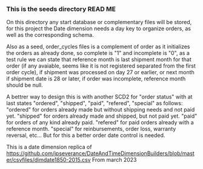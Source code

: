 ### This is the seeds directory READ ME

 On this directory any start database or complementary files will be stored, 
for this project the Date dimension needs a day key to organize orders, as well 
as the corresponding schema.

 Also as a seed, order_cycles files is a complement of order as it initializes
the orders as already done, so complete is "1" and incomplete is "0", as
a test rule we can state that reference month is last shipment month for that
order (if any avaiable, seems like it is not registered separated from the
first order cycle), if shipment was processed on day 27 or earlier, or next 
month if shipment date is 28 or later, if order was incomplete, reference
month should be null.

 A bettrer way to design this is with another SCD2 for "order status" with at 
last states "ordered", "shipped", "paid", "refered", "special" as follows:
"ordered" for orders already made but without shipping needs and not paid yet.
"shipped" for orders already made and shipped, but not paid yet.
"paid" for orders of any kind already paid.
"refered" for paid orders already with a reference month.
"special" for reinbursements, order loss, warranty reversal, etc...
 But for this a better order date control is needed.

This is a date dimension replica of https://github.com/jpseverance/DateAndTimeDimensionBuilders/blob/master/csvfiles/dimdate1850-2015.csv
From march 2023